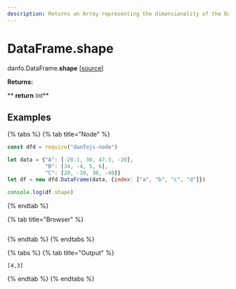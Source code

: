 ```yaml
---
description: Returns an Array representing the dimensionality of the DataFrame.
---
```


# DataFrame.shape

danfo.DataFrame.**shape** \[[source](https://github.com/opensource9ja/danfojs/blob/eb5919d2cac34271fc3b725fa24aa3ad4eacde37/danfojs/src/core/generic.js#L290)]

**Returns:**

**       **return** Int**

## **Examples**

{% tabs %}
{% tab title="Node" %}
```javascript
const dfd = require("danfojs-node")

let data = {"A": [-20.1, 30, 47.3, -20],
            "B": [34, -4, 5, 6], 
            "C": [20, -20, 30, -40]}
let df = new dfd.DataFrame(data, {index: ["a", "b", "c", "d"]})

console.log(df.shape)


```
{% endtab %}

{% tab title="Browser" %}
```
```
{% endtab %}
{% endtabs %}

{% tabs %}
{% tab title="Output" %}
```
[4,3]
```
{% endtab %}
{% endtabs %}
